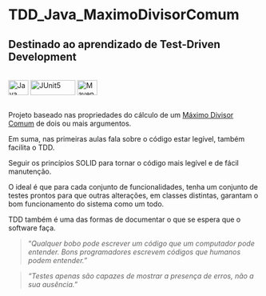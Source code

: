 # TDD_Java_MaximoDivisorComum
## Destinado ao aprendizado de Test-Driven Development
<div style="display: inline_block"><br>
  <img align="center" alt="Java" height="30" width="40" src="https://cdn.jsdelivr.net/gh/devicons/devicon/icons/java/java-original.svg">
  <img align="center" alt="JUnit5" height="30" width="90" src="https://junit.org/junit4/images/junit5-banner.png">
  <img align="center" alt="Maven" height="30" width="40" src="https://cdn.icon-icons.com/icons2/2107/PNG/128/file_type_maven_icon_130397.png">
</div></br>

Projeto baseado nas propriedades do cálculo de um [Máximo Divisor Comum](https://pt.wikipedia.org/wiki/Máximo_divisor_comum#Propriedades) de dois ou mais argumentos.

Em suma, nas primeiras aulas fala sobre o código estar legível, também facilita o TDD.

Seguir os princípios SOLID para tornar o código mais legível e de fácil manutenção.

O ideal é que para cada conjunto de funcionalidades, tenha um conjunto de testes prontos para que outras alterações, em classes distintas, garantam o bom funcionamento do sistema como um todo.

TDD também é uma das formas de documentar o que se espera que o software faça.

> “*Qualquer bobo pode escrever um código que um computador pode entender. Bons programadores escrevem códigos que humanos podem entender.”*

> *“Testes apenas são capazes de mostrar a presença de erros, não a sua ausência.”*

